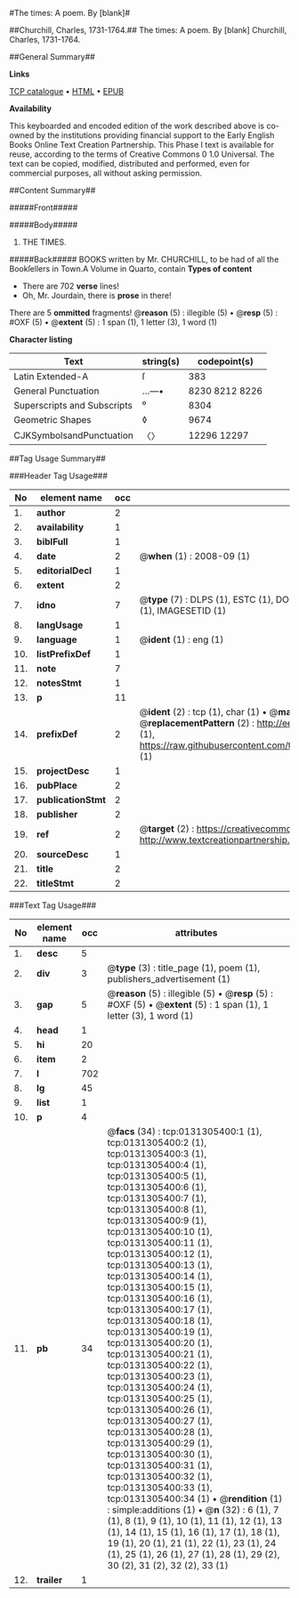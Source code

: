 #The times: A poem. By [blank]#

##Churchill, Charles, 1731-1764.##
The times: A poem. By [blank]
Churchill, Charles, 1731-1764.

##General Summary##

**Links**

[TCP catalogue](http://www.ota.ox.ac.uk/tcp/)  • 
[HTML](http://tei.it.ox.ac.uk/tcp/Texts-HTML/free/004/004903161.html)  • 
[EPUB](http://tei.it.ox.ac.uk/tcp/Texts-EPUB/free/004/004903161.epub)

**Availability**

This keyboarded and encoded edition of the
	       work described above is co-owned by the institutions
	       providing financial support to the Early English Books
	       Online Text Creation Partnership. This Phase I text is
	       available for reuse, according to the terms of Creative
	       Commons 0 1.0 Universal. The text can be copied,
	       modified, distributed and performed, even for
	       commercial purposes, all without asking permission.


##Content Summary##

#####Front#####

#####Body#####

1. THE TIMES.

#####Back#####
BOOKS written by Mr. CHURCHILL, to be had of all the Bookſellers in Town.A Volume in Quarto, contain
**Types of content**

  * There are 702 **verse** lines!
  * Oh, Mr. Jourdain, there is **prose** in there!

There are 5 **ommitted** fragments! 
 @__reason__ (5) : illegible (5)  •  @__resp__ (5) : #OXF (5)  •  @__extent__ (5) : 1 span (1), 1 letter (3), 1 word (1)

**Character listing**


|Text|string(s)|codepoint(s)|
|---|---|---|
|Latin Extended-A|ſ|383|
|General Punctuation|…—•|8230 8212 8226|
|Superscripts             and Subscripts|⁰|8304|
|Geometric Shapes|◊|9674|
|CJKSymbolsandPunctuation|〈〉|12296 12297|

##Tag Usage Summary##

###Header Tag Usage###

|No|element name|occ|attributes|
|---|---|---|---|
|1.|__author__|2||
|2.|__availability__|1||
|3.|__biblFull__|1||
|4.|__date__|2| @__when__ (1) : 2008-09 (1)|
|5.|__editorialDecl__|1||
|6.|__extent__|2||
|7.|__idno__|7| @__type__ (7) : DLPS (1), ESTC (1), DOCNO (1), TCP (1), GALEDOCNO (1), CONTENTSET (1), IMAGESETID (1)|
|8.|__langUsage__|1||
|9.|__language__|1| @__ident__ (1) : eng (1)|
|10.|__listPrefixDef__|1||
|11.|__note__|7||
|12.|__notesStmt__|1||
|13.|__p__|11||
|14.|__prefixDef__|2| @__ident__ (2) : tcp (1), char (1)  •  @__matchPattern__ (2) : ([0-9\-]+):([0-9IVX]+) (1), (.+) (1)  •  @__replacementPattern__ (2) : http://eebo.chadwyck.com/downloadtiff?vid=$1&page=$2 (1), https://raw.githubusercontent.com/textcreationpartnership/Texts/master/tcpchars.xml#$1 (1)|
|15.|__projectDesc__|1||
|16.|__pubPlace__|2||
|17.|__publicationStmt__|2||
|18.|__publisher__|2||
|19.|__ref__|2| @__target__ (2) : https://creativecommons.org/publicdomain/zero/1.0/ (1), http://www.textcreationpartnership.org/docs/. (1)|
|20.|__sourceDesc__|1||
|21.|__title__|2||
|22.|__titleStmt__|2||


###Text Tag Usage###

|No|element name|occ|attributes|
|---|---|---|---|
|1.|__desc__|5||
|2.|__div__|3| @__type__ (3) : title_page (1), poem (1), publishers_advertisement (1)|
|3.|__gap__|5| @__reason__ (5) : illegible (5)  •  @__resp__ (5) : #OXF (5)  •  @__extent__ (5) : 1 span (1), 1 letter (3), 1 word (1)|
|4.|__head__|1||
|5.|__hi__|20||
|6.|__item__|2||
|7.|__l__|702||
|8.|__lg__|45||
|9.|__list__|1||
|10.|__p__|4||
|11.|__pb__|34| @__facs__ (34) : tcp:0131305400:1 (1), tcp:0131305400:2 (1), tcp:0131305400:3 (1), tcp:0131305400:4 (1), tcp:0131305400:5 (1), tcp:0131305400:6 (1), tcp:0131305400:7 (1), tcp:0131305400:8 (1), tcp:0131305400:9 (1), tcp:0131305400:10 (1), tcp:0131305400:11 (1), tcp:0131305400:12 (1), tcp:0131305400:13 (1), tcp:0131305400:14 (1), tcp:0131305400:15 (1), tcp:0131305400:16 (1), tcp:0131305400:17 (1), tcp:0131305400:18 (1), tcp:0131305400:19 (1), tcp:0131305400:20 (1), tcp:0131305400:21 (1), tcp:0131305400:22 (1), tcp:0131305400:23 (1), tcp:0131305400:24 (1), tcp:0131305400:25 (1), tcp:0131305400:26 (1), tcp:0131305400:27 (1), tcp:0131305400:28 (1), tcp:0131305400:29 (1), tcp:0131305400:30 (1), tcp:0131305400:31 (1), tcp:0131305400:32 (1), tcp:0131305400:33 (1), tcp:0131305400:34 (1)  •  @__rendition__ (1) : simple:additions (1)  •  @__n__ (32) : 6 (1), 7 (1), 8 (1), 9 (1), 10 (1), 11 (1), 12 (1), 13 (1), 14 (1), 15 (1), 16 (1), 17 (1), 18 (1), 19 (1), 20 (1), 21 (1), 22 (1), 23 (1), 24 (1), 25 (1), 26 (1), 27 (1), 28 (1), 29 (2), 30 (2), 31 (2), 32 (2), 33 (1)|
|12.|__trailer__|1||
